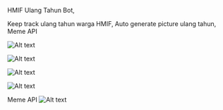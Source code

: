 HMIF Ulang Tahun Bot,

Keep track ulang tahun warga HMIF,
Auto generate picture ulang tahun,
Meme API

![Alt text](static/903202.jpg?raw=true "Optional Title")


![Alt text](static/Zero.jpg?raw=true "Optional Title")


![Alt text](static/One.jpg?raw=true "Optional Title")

![Alt text](static/two.jpg?raw=true "Optional Title")

Meme API
![Alt text](static/1611475777582.jpg?raw=true "Optional Title")
